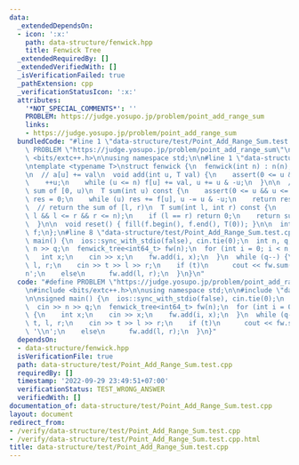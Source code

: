 ```yaml
---
data:
  _extendedDependsOn:
  - icon: ':x:'
    path: data-structure/fenwick.hpp
    title: Fenwick Tree
  _extendedRequiredBy: []
  _extendedVerifiedWith: []
  _isVerificationFailed: true
  _pathExtension: cpp
  _verificationStatusIcon: ':x:'
  attributes:
    '*NOT_SPECIAL_COMMENTS*': ''
    PROBLEM: https://judge.yosupo.jp/problem/point_add_range_sum
    links:
    - https://judge.yosupo.jp/problem/point_add_range_sum
  bundledCode: "#line 1 \"data-structure/test/Point_Add_Range_Sum.test.cpp\"\n#define\
    \ PROBLEM \"https://judge.yosupo.jp/problem/point_add_range_sum\"\n\n#include\
    \ <bits/extc++.h>\n\nusing namespace std;\n\n#line 1 \"data-structure/fenwick.hpp\"\
    \ntemplate <typename T>\nstruct fenwick {\n  fenwick(int n) : n(n), f(n + 1) {}\n\
    \n  // a[u] += val\n  void add(int u, T val) {\n    assert(0 <= u && u < n);\n\
    \    ++u;\n    while (u <= n) f[u] += val, u += u & -u;\n  }\n\n  // return the\
    \ sum of [0, u)\n  T sum(int u) const {\n    assert(0 <= u && u <= n);\n    T\
    \ res = 0;\n    while (u) res += f[u], u -= u & -u;\n    return res;\n  }\n\n\
    \  // return the sum of [l, r)\n  T sum(int l, int r) const {\n    assert(0 <=\
    \ l && l <= r && r <= n);\n    if (l == r) return 0;\n    return sum(r) - sum(l);\n\
    \  }\n\n  void reset() { fill(f.begin(), f.end(), T(0)); }\n\n  int n;\n  vector<T>\
    \ f;\n};\n#line 8 \"data-structure/test/Point_Add_Range_Sum.test.cpp\"\n\nsigned\
    \ main() {\n  ios::sync_with_stdio(false), cin.tie(0);\n  int n, q;\n  cin >>\
    \ n >> q;\n  fenwick_tree<int64_t> fw(n);\n  for (int i = 0; i < n; ++i) {\n \
    \   int x;\n    cin >> x;\n    fw.add(i, x);\n  }\n  while (q--) {\n    int t,\
    \ l, r;\n    cin >> t >> l >> r;\n    if (t)\n      cout << fw.sum(l, r) << '\\\
    n';\n    else\n      fw.add(l, r);\n  }\n}\n"
  code: "#define PROBLEM \"https://judge.yosupo.jp/problem/point_add_range_sum\"\n\
    \n#include <bits/extc++.h>\n\nusing namespace std;\n\n#include \"data-structure/fenwick.hpp\"\
    \n\nsigned main() {\n  ios::sync_with_stdio(false), cin.tie(0);\n  int n, q;\n\
    \  cin >> n >> q;\n  fenwick_tree<int64_t> fw(n);\n  for (int i = 0; i < n; ++i)\
    \ {\n    int x;\n    cin >> x;\n    fw.add(i, x);\n  }\n  while (q--) {\n    int\
    \ t, l, r;\n    cin >> t >> l >> r;\n    if (t)\n      cout << fw.sum(l, r) <<\
    \ '\\n';\n    else\n      fw.add(l, r);\n  }\n}"
  dependsOn:
  - data-structure/fenwick.hpp
  isVerificationFile: true
  path: data-structure/test/Point_Add_Range_Sum.test.cpp
  requiredBy: []
  timestamp: '2022-09-29 23:49:51+07:00'
  verificationStatus: TEST_WRONG_ANSWER
  verifiedWith: []
documentation_of: data-structure/test/Point_Add_Range_Sum.test.cpp
layout: document
redirect_from:
- /verify/data-structure/test/Point_Add_Range_Sum.test.cpp
- /verify/data-structure/test/Point_Add_Range_Sum.test.cpp.html
title: data-structure/test/Point_Add_Range_Sum.test.cpp
---
```

